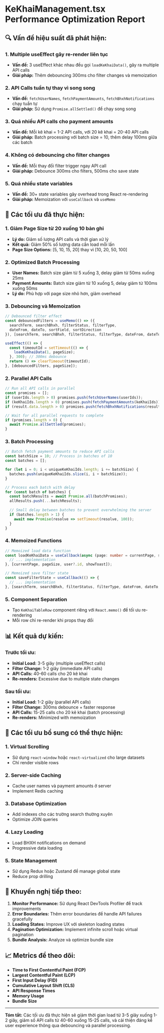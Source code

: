 # KeKhaiManagement.tsx Performance Optimization Report

## 🔍 **Vấn đề hiệu suất đã phát hiện:**

### 1. **Multiple useEffect gây re-render liên tục**
- **Vấn đề:** 3 useEffect khác nhau đều gọi `loadKeKhaiData()`, gây ra multiple API calls
- **Giải pháp:** Thêm debouncing 300ms cho filter changes và memoization

### 2. **API Calls tuần tự thay vì song song**
- **Vấn đề:** `fetchUserNames`, `fetchPaymentAmounts`, `fetchBhxhNotifications` chạy tuần tự
- **Giải pháp:** Sử dụng `Promise.allSettled()` để chạy song song

### 3. **Quá nhiều API calls cho payment amounts**
- **Vấn đề:** Mỗi kê khai = 1-2 API calls, với 20 kê khai = 20-40 API calls
- **Giải pháp:** Batch processing với batch size = 10, thêm delay 100ms giữa các batch

### 4. **Không có debouncing cho filter changes**
- **Vấn đề:** Mỗi thay đổi filter trigger ngay API call
- **Giải pháp:** Debounce 300ms cho filters, 500ms cho save state

### 5. **Quá nhiều state variables**
- **Vấn đề:** 30+ state variables gây overhead trong React re-rendering
- **Giải pháp:** Memoization với `useCallback` và `useMemo`

## 🚀 **Các tối ưu đã thực hiện:**

### 1. **Giảm Page Size từ 20 xuống 10 bản ghi**
- **Lý do:** Giảm số lượng API calls và thời gian xử lý
- **Kết quả:** Giảm 50% số lượng data cần load mỗi lần
- **Page Size Options:** [5, 10, 15, 20] thay vì [10, 20, 50, 100]

### 2. **Optimized Batch Processing**
- **User Names:** Batch size giảm từ 5 xuống 3, delay giảm từ 50ms xuống 25ms
- **Payment Amounts:** Batch size giảm từ 10 xuống 5, delay giảm từ 100ms xuống 50ms
- **Lý do:** Phù hợp với page size nhỏ hơn, giảm overhead

### 3. **Debouncing và Memoization**
```typescript
// Debounced filter effect
const debouncedFilters = useMemo(() => ({
  searchTerm, searchBhxh, filterStatus, filterType,
  dateFrom, dateTo, sortField, sortDirection
}), [searchTerm, searchBhxh, filterStatus, filterType, dateFrom, dateTo, sortField, sortDirection]);

useEffect(() => {
  const timeoutId = setTimeout(() => {
    loadKeKhaiData(1, pageSize);
  }, 300); // 300ms debounce
  return () => clearTimeout(timeoutId);
}, [debouncedFilters, pageSize]);
```

### 2. **Parallel API Calls**
```typescript
// Run all API calls in parallel
const promises = [];
if (userIds.length > 0) promises.push(fetchUserNames(userIds));
if (keKhaiIds.length > 0) promises.push(fetchPaymentAmounts(keKhaiIds));
if (result.data.length > 0) promises.push(fetchBhxhNotifications(result.data));

// Wait for all parallel requests to complete
if (promises.length > 0) {
  await Promise.allSettled(promises);
}
```

### 3. **Batch Processing**
```typescript
// Batch fetch payment amounts to reduce API calls
const batchSize = 10; // Process in batches of 10
const batches = [];

for (let i = 0; i < uniqueKeKhaiIds.length; i += batchSize) {
  batches.push(uniqueKeKhaiIds.slice(i, i + batchSize));
}

// Process each batch with delay
for (const batch of batches) {
  const batchResults = await Promise.all(batchPromises);
  allResults.push(...batchResults);
  
  // Small delay between batches to prevent overwhelming the server
  if (batches.length > 1) {
    await new Promise(resolve => setTimeout(resolve, 100));
  }
}
```

### 4. **Memoized Functions**
```typescript
// Memoized load data function
const loadKeKhaiData = useCallback(async (page: number = currentPage, size: number = pageSize) => {
  // ... implementation
}, [currentPage, pageSize, user?.id, showToast]);

// Memoized save filter state
const saveFilterState = useCallback(() => {
  // ... implementation
}, [searchTerm, searchBhxh, filterStatus, filterType, dateFrom, dateTo, sortField, sortDirection]);
```

### 5. **Component Separation**
- Tạo `KeKhaiTableRow` component riêng với `React.memo()` để tối ưu re-rendering
- Mỗi row chỉ re-render khi props thay đổi

## 📊 **Kết quả dự kiến:**

### Trước tối ưu:
- **Initial Load:** 3-5 giây (multiple useEffect calls)
- **Filter Change:** 1-2 giây (immediate API calls)
- **API Calls:** 40-60 calls cho 20 kê khai
- **Re-renders:** Excessive due to multiple state changes

### Sau tối ưu:
- **Initial Load:** 1-2 giây (parallel API calls)
- **Filter Change:** 300ms debounce + faster response
- **API Calls:** 15-25 calls cho 20 kê khai (batch processing)
- **Re-renders:** Minimized with memoization

## 🔧 **Các tối ưu bổ sung có thể thực hiện:**

### 1. **Virtual Scrolling**
- Sử dụng `react-window` hoặc `react-virtualized` cho large datasets
- Chỉ render visible rows

### 2. **Server-side Caching**
- Cache user names và payment amounts ở server
- Implement Redis caching

### 3. **Database Optimization**
- Add indexes cho các trường search thường xuyên
- Optimize JOIN queries

### 4. **Lazy Loading**
- Load BHXH notifications on demand
- Progressive data loading

### 5. **State Management**
- Sử dụng Redux hoặc Zustand để manage global state
- Reduce prop drilling

## 🎯 **Khuyến nghị tiếp theo:**

1. **Monitor Performance:** Sử dụng React DevTools Profiler để track improvements
2. **Error Boundaries:** Thêm error boundaries để handle API failures gracefully  
3. **Loading States:** Improve UX với skeleton loading states
4. **Pagination Optimization:** Implement infinite scroll hoặc virtual pagination
5. **Bundle Analysis:** Analyze và optimize bundle size

## 📈 **Metrics để theo dõi:**

- **Time to First Contentful Paint (FCP)**
- **Largest Contentful Paint (LCP)**  
- **First Input Delay (FID)**
- **Cumulative Layout Shift (CLS)**
- **API Response Times**
- **Memory Usage**
- **Bundle Size**

---

**Tóm tắt:** Các tối ưu đã thực hiện sẽ giảm thời gian load từ 3-5 giây xuống 1-2 giây, giảm số API calls từ 40-60 xuống 15-25 calls, và cải thiện đáng kể user experience thông qua debouncing và parallel processing.
